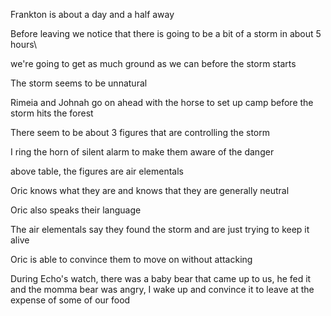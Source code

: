 Frankton is about a day and a half away

Before leaving we notice that there is going to be a bit of a storm in about 5 hours\

we're going to get as much ground as we can before the storm starts

The storm seems to be unnatural

Rimeia and Johnah go on ahead with the horse to set up camp before the storm hits the forest

There seem to be about 3 figures that are controlling the storm

I ring the horn of silent alarm to make them aware of the danger

above table, the figures are air elementals

Oric knows what they are and knows that they are generally neutral

Oric also speaks their language

The air elementals say they found the storm and are just trying to keep it alive

Oric is able to convince them to move on without attacking 

During Echo's watch, there was a baby bear that came up to us, he fed it and the momma bear was angry, I wake up and convince it to leave at the expense of some of our food